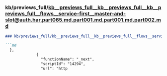 ### kb/previews_full/kb__previews_full__kb__previews_full__kb__previews_full__flows__service-first__master-and-slot@auth.har.part065.md.part001.md.part001.md.part002.md

```md
### kb/previews_full/kb__previews_full__kb__previews_full__flows__service-first__master-and-slot@auth.har.part065.md.part001.md.part001.md (part 002)

```md
  },
              {
                "functionName": "_next",
                "scriptId": "14294",
                "url": "http
```

```

```
